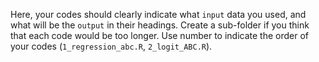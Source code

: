 Here, your codes should clearly indicate what `input` data you used, and what will be the `output` in their headings. Create a sub-folder if you think that each code would be too longer. Use number to indicate the order of your codes (`1_regression_abc.R`, `2_logit_ABC.R`). 